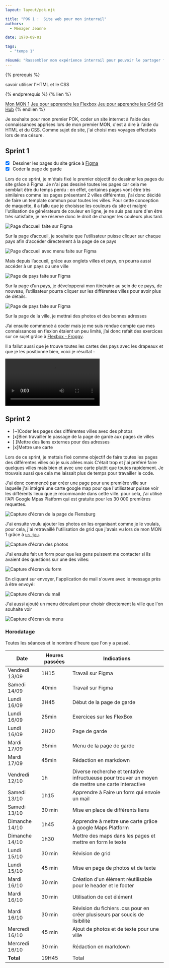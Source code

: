 ```yaml
---
layout: layout/pok.njk

title: "POK 1 :  Site web pour mon interrail"
authors:
  - Ménager Jeanne

date: 1970-09-01

tags:
  - "temps 1"

résumé: "Rassembler mon expérience interrail pour pouvoir le partager facilement."
---
```


{% prerequis %}

savoir utiliser l'HTML et le CSS

{% endprerequis %}
{% lien %}

[Mon MON 1](../../mon/temps-1.1/index.md)
[Jeu pour apprendre les Flexbox](http://flexboxfroggy.com/#fr)
[Jeu pour apprendre les Grid](https://codepip.com/games/grid-garden/#fr)
[Git Hub](https://github.com/jeanne-mngr/POK-1)
{% endlien %}

Je souhaite pour mon premier POK, coder un site internet à l'aide des connaissances apprises lors de mon premier MON, c'est à dire à l'aide du HTML et du CSS. Comme sujet de site, j'ai choisi mes voyages effectués lors de ma césure.

## Sprint 1

- [x] Dessiner les pages du site grâce à [Figma](https://www.figma.com/fr-fr/?context=confirmLocalePref)
- [x] Coder la page de garde

Lors de ce sprint, je m'étais fixé le premier objectif de dessiner les pages du site grâce à Figma. Je n'ai pas dessiné toutes les pages car cela me semblait être du temps perdu : en effet, certaines pages vont être très similaires comme les pages présentant 2 villes différentes, j'ai donc décidé de faire un template commun pour toutes les villes. Pour cette conception de maquette, il a fallu que je choisisse les couleurs du site et malgrè l'utilisation de générateurs de couleur en ligne, je ne suis pas sure d'en être très satisfaite, je me réserve donc le droit de changer les couleurs plus tard.

![Page d’accueil faite sur Figma](./site1.png)

Sur la page d’accueil, je souhaite que l’utilisateur puisse cliquer sur chaque pays afin d’accéder directement à la page de ce pays

![Page d’accueil avec menu faite sur Figma](./site2.png)

Mais depuis l’accueil, grâce aux onglets villes et pays, on pourra aussi accéder à un pays ou une ville 

![Page de pays faite sur Figma](./site3.png)

Sur la page d’un pays, je développerai mon itinéraire au sein de ce pays, de nouveau, l’utilisateur pourra cliquer sur les différentes villes pour avoir plus de détails. 

![Page de pays faite sur Figma](./site4.png)

Sur la page de la ville, je mettrai des photos et des bonnes adresses


J’ai ensuite commencé à coder mais je me suis rendue compte que mes connaissances en flexion étaient un peu limité, j’ai donc refait des exercices sur ce sujet grâce à [Flexbox - Froggy](http://flexboxfroggy.com/#fr).

Il a fallut aussi que je trouve toutes les cartes des pays avec les drapeaux et que je les positionne bien, voici je résultat : 

<video controls autoplay loop>
  <source src="./video_de_mon_site.mp4" type="video/mp4"/>
</video>

## Sprint 2
- [~]Coder les pages des différentes villes avec des photos 
- [x]Bien travailler le passage de la page de garde aux pages de villes
- [ ]Mettre des liens externes pour des adresses 
- [x]Mettre une carte

Lors de ce sprint, je mettais fixé comme objectif de faire toutes les pages des différentes villes où je suis allées mais C'était trop et j'ai préféré faire quelques villes mais bien et avec une carte plutôt que toutes rapidement. Je trouvais aussi que cela me laissait plus de temps pour travailler le code. 

J'ai donc commencé par créer une page pour une première ville sur laquelle j'ai intégré une carte google map pour que l'utilisateur puisse voir les différents lieux que je recommande dans cette ville. pour cela, j'ai utilisé l'API Google Mpas Platform qui est gratuite pour les 30 000 premières requettes. 

![Capture d'écran de la page de Flensburg](./Ex_ville1.png)

J'ai ensuite voulu ajouter les photos en les organisant comme je le voulais, pour cela, j'ai retravaillé l'utilisation de grid que j'avais vu lors de mon MON 1 grâce à [`un jeu`](https://codepip.com/games/grid-garden/#fr).

![Capture d'écran des photos](./photos.png)

J'ai ensuite fait un form pour que les gens puissent me contacter si ils avaient des questions sur une des villes:

![Capture d'écran du form](./form.png)

En cliquant sur envoyer, l'application de mail s'ouvre avec le message près à être envoyé: 

![Capture d'écran du mail](./mail.png)

J'ai aussi ajouté un menu déroulant pour choisir directement la ville que l'on souhaite voir

![Capture d'écran du menu](./menu_villes.png)



### Horodatage

Toutes les séances et le nombre d'heure que l'on y a passé.

| Date | Heures passées | Indications |
| -------- | -------- |-------- |
| Vendredi 13/09  | 1H15  | Travail sur Figma |
| Samedi 14/09  | 40min  | Travail sur Figma |
| Lundi 16/09  | 3H45  | Début de la page de garde |
| Lundi 16/09  | 25min  | Exercices sur les FlexBox |
| Lundi 16/09  | 2H20  | Page de garde |
| Mardi 17/09  | 35min  | Menu de la page de garde |
| Mardi 17/09  | 45min | Rédaction en markdown |
| Vendredi 12/10 | 1h | Diverse recherche et tentative infructueuse pour trouver un moyen de mettre une carte  interactive|
| Samedi 13/10 | 1h15 | Apprendre à Faire un form qui envoie un mail |
| Samedi 13/10 | 30 min | Mise en place de différents liens |
| Dimanche 14/10 | 1h45 | Apprendre à mettre une carte grâce à google Maps Platform |
| Dimanche 14/10 | 1h30 | Mettre des maps dans les pages et mettre en form le texte |
| Lundi 15/10 | 30 min | Révision de grid |
| Lundi 15/10 | 45 min | Mise en page de photos et de texte |
| Mardi 16/10 | 30 min | Création d'un élément réutilisable pour le header et le footer|
| Mardi 16/10 | 30 min | Utilisation de cet élément|
| Mardi 16/10 | 30 min | Révision du fichiers .css pour en créer plusiseurs par soucis de lisibilité|
| Mercredi 16/10 | 45 min | Ajout de photos et de texte pour une ville |
| Mercredi 16/10 | 30 min | Rédaction en markdown |
| **Total**  | 19H45 | Total |


